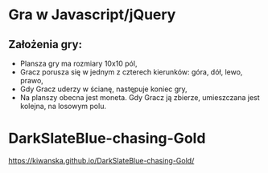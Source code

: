 # Gra w Javascript/jQuery

Założenia gry:
--------------
* Plansza gry ma rozmiary 10x10 pól,
* Gracz porusza się w jednym z czterech kierunków: góra, dół, lewo, prawo,
* Gdy Gracz uderzy w ścianę, następuje koniec gry,
* Na planszy obecna jest moneta. Gdy Gracz ją zbierze, umieszczana jest kolejna, na losowym polu.

# DarkSlateBlue-chasing-Gold

https://kiwanska.github.io/DarkSlateBlue-chasing-Gold/
